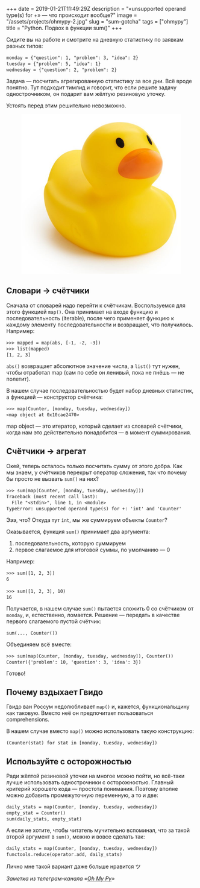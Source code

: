+++
date = 2019-01-21T11:49:29Z
description = "«unsupported operand type(s) for +» — что происходит вообще?"
image = "/assets/projects/ohmypy-2.jpg"
slug = "sum-gotcha"
tags = ["ohmypy"]
title = "Python. Подвох в функции sum()"
+++

Сидите вы на работе и смотрите на дневную статистику по заявкам разных типов:

```
monday = {"question": 1, "problem": 3, "idea": 2}
tuesday = {"problem": 5, "idea": 1}
wednesday = {"question": 2, "problem": 2}
```

<div class="row">
<div class="col-xs-12 col-sm-10">
<p>Задача — посчитать агрегированную статистику за все дни. Всё вроде понятно. Тут подходит тимлид и говорит, что если решите задачу однострочником, он подарит вам жёлтую резиновую уточку.</p>
<p>Устоять перед этим решительно невозможно.</p>
</div>
<div class="col-xs-12 col-sm-2">
<figure>
  <img alt="Уточка" src="duck.jpg">
</figure>
</div>
</div>

## Словари → счётчики

Сначала от словарей надо перейти к счётчикам. Воспользуемся для этого функцией `map()`. Она принимает на входе функцию и последовательность (iterable), после чего применяет функцию к каждому элементу последовательности и возвращает, что получилось. Например:

```
>>> mapped = map(abs, [-1, -2, -3])
>>> list(mapped)
[1, 2, 3]
```

`abs()` возвращает абсолютное значение числа, а `list()` тут нужен, чтобы отработал map (сам по себе он ленивый, пока не пнёшь — не полетит).

В нашем случае последовательностью будет набор дневных статистик, а функцией — конструктор счётчика:

```
>>> map(Counter, [monday, tuesday, wednesday])
<map object at 0x10cae2470>
```

map object — это итератор, который сделает из словарей счётчики, когда нам это действительно понадобится — в момент суммирования.

## Счётчики → агрегат

Окей, теперь осталось только посчитать сумму от этого добра. Как мы знаем, у счётчиков перекрыт оператор сложения, так что почему бы просто не вызвать `sum()` на них?

```
>>> sum(map(Counter, [monday, tuesday, wednesday]))
Traceback (most recent call last):
  File "<stdin>", line 1, in <module>
TypeError: unsupported operand type(s) for +: 'int' and 'Counter'
```

Эээ, что? Откуда тут `int`, мы же суммируем объекты `Counter`?

Оказывается, функция `sum()` принимает два аргумента:

1) последовательность, которую суммируем
2) первое слагаемое для итоговой суммы, по умолчанию — 0

Например:

```
>>> sum([1, 2, 3])
6

>>> sum([1, 2, 3], 10)
16
```

Получается, в нашем случае `sum()` пытается сложить 0 со счётчиком от `monday`, и, естественно, ломается. Решение — передать в качестве первого слагаемого пустой счётчик:

```
sum(..., Counter())
```

Объединяем всё вместе:

```
>>> sum(map(Counter, [monday, tuesday, wednesday]), Counter())
Counter({'problem': 10, 'question': 3, 'idea': 3})
```

Готово!

## Почему вздыхает Гвидо

Гвидо ван Россум недолюбливает `map()` и, кажется, функциональщину как таковую. Вместо неё он предпочитает пользоваться comprehensions.

В нашем случае вместо `map()` можно использовать такую конструкцию:

```
(Counter(stat) for stat in [monday, tuesday, wednesday])
```

## Используйте с осторожностью

Ради жёлтой резиновой уточки на многое можно пойти, но всё-таки лучше использовать однострочники с осторожностью. Главный критерий хорошего кода — простота понимания. Поэтому вполне можно добавить промежуточную переменную, а то и две:

```
daily_stats = map(Counter, [monday, tuesday, wednesday])
empty_stat = Counter()
sum(daily_stats, empty_stat)
```

А если не хотите, чтобы читатель мучительно вспоминал, что за такой второй аргумент в `sum()`, можно и вовсе сделать так:

```
daily_stats = map(Counter, [monday, tuesday, wednesday])
functools.reduce(operator.add, daily_stats)
```

Лично мне такой вариант даже больше нравится ツ

<div class="row">
<div class="col-xs-12 col-sm-10 col-md-8"><p><em>Заметка из телеграм-канала <span class="nowrap"><i class="fas fa-kiwi-bird"></i> «<a href="https://t.me/ohmypy">Oh My Py</a>»</span></em></p></div>
</div>

